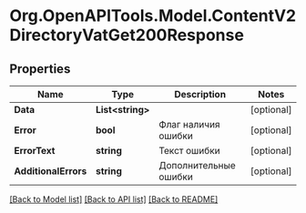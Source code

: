 # Org.OpenAPITools.Model.ContentV2DirectoryVatGet200Response

## Properties

Name | Type | Description | Notes
------------ | ------------- | ------------- | -------------
**Data** | **List&lt;string&gt;** |  | [optional] 
**Error** | **bool** | Флаг наличия ошибки | [optional] 
**ErrorText** | **string** | Текст ошибки | [optional] 
**AdditionalErrors** | **string** | Дополнительные ошибки | [optional] 

[[Back to Model list]](../README.md#documentation-for-models) [[Back to API list]](../README.md#documentation-for-api-endpoints) [[Back to README]](../README.md)

